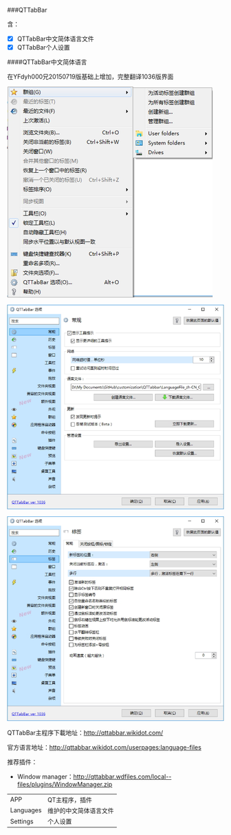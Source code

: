 ###QTTabBar

含：

- [x] QTTabBar中文简体语言文件
- [x] QTTabBar个人设置

####QTTabBar中文简体语言

在YFdyh000兄20150719版基础上增加，完整翻译1036版界面

![](img/qt-1.jpg)

![](img/qt-2.jpg)

![](img/qt-3.jpg)

QTTabBar主程序下載地址：http://qttabbar.wikidot.com/

官方语言地址：http://qttabbar.wikidot.com/userpages:language-files

推荐插件：

- Window manager：http://qttabbar.wdfiles.com/local--files/plugins/WindowManager.zip

| | |
| :--- | :--- |
| APP | QT主程序，插件 |
| Languages | 维护的中文简体语言文件 |
| Settings| 个人设置 |

